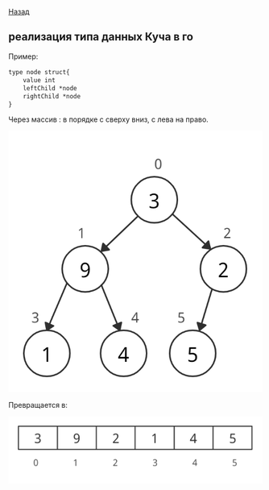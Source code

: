 [Назад](/L1/L1_.md)

## реализация типа данных Куча в го

Пример:

```
type node struct{
    value int
    leftChild *node
    rightChild *node
}
```

Через массив :
в порядке с сверху вниз, с лева на право.

![Alt text](<pasted image 0.png>)

Превращается в:

![Alt text](<pasted image 0-1.png>)
